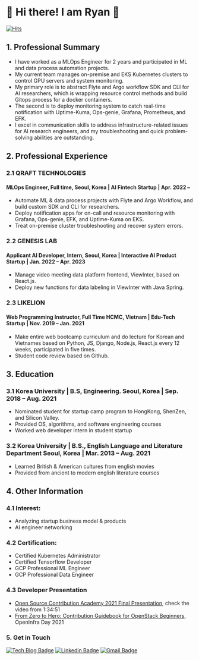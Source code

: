 # 🤖  Hi there! I am Ryan 🐯

[![Hits](https://hits.seeyoufarm.com/api/count/incr/badge.svg?url=https%3A%2F%2Fgithub.com%2FRyanKor&count_bg=%2376FB11&title_bg=%23198BD7&icon=github.svg&icon_color=%23000000&title=Visitors&edge_flat=false)](https://hits.seeyoufarm.com)

## 1. Professional Summary

- I have worked as a MLOps Engineer for 2 years and participated in ML and data process automation projects.
- My current team manages on-premise and EKS Kubernetes clusters to control GPU servers and system monitoring.
- My primary role is to abstract Flyte and Argo workflow SDK and CLI for AI researchers, which is wrapping resource
control methods and build Gitops process for a docker containers.
- The second is to deploy monitoring system to catch real-time notification with Uptime-Kuma, Ops-genie, Grafana,
Prometheus, and EFK.
- I excel in communication skills to address infrastructure-related issues for AI research engineers, and my
troubleshooting and quick problem-solving abilities are outstanding.


## 2. Professional Experience

### 2.1 QRAFT TECHNOLOGIES
#### MLOps Engineer, Full time, Seoul, Korea | AI Fintech Startup | Apr. 2022 – 
- Automate ML & data process projects with Flyte and Argo Workflow, and build custom SDK and CLI for researchers.
- Deploy notification apps for on-call and resource monitoring with Grafana, Ops-genie, EFK, and Uptime-Kuma on EKS.
- Treat on-premise cluster troubleshooting and recover system errors.

### 2.2 GENESIS LAB
#### Applicant AI Developer, Intern, Seoul, Korea | Interactive AI Product Startup | Jan. 2022 – Apr. 2023
- Manage video meeting data platform frontend, ViewInter, based on React.js.
- Deploy new functions for data labeling in ViewInter with Java Spring.

### 2.3 LIKELION
#### Web Programming Instructor, Full Time HCMC, Vietnam | Edu-Tech Startup | Nov. 2019 – Jan. 2021
- Make entire web bootcamp curriculum and do lecture for Korean and Vietnames based on Python, JS, Django,
Node.js, React.js every 12 weeks, participated in five times.
- Student code review based on Github.


## 3. Education

### 3.1 Korea University | B.S, Engineering. Seoul, Korea | Sep. 2018 – Aug. 2021
- Nominated student for startup camp program to HongKong, ShenZen, and Silicon Valley.
- Provided OS, algorithms, and software engineering courses
- Worked web developer intern in student startup

### 3.2 Korea University | B.S., English Language and Literature Department Seoul, Korea | Mar. 2013 – Aug. 2021
- Learned British & American cultures from english movies
- Provided from ancient to modern english literature courses


## 4. Other Information

### 4.1 Interest:
- Analyzing startup business model & products
- AI engineer networking
### 4.2 Certification:
- Certified Kubernetes Administrator
- Certified Tensorflow Developer
- GCP Professional ML Engineer
- GCP Professional Data Engineer
### 4.3 Developer Presentation
- [Open Source Contribution Academy 2021 Final Presentation](https://www.youtube.com/watch?v=BkwRXD8TzOI), check the video from 1:34:51
- [From Zero to Hero: Contribution Guidebook for OpenStack Beginners](https://drive.google.com/file/d/1mMiv5OrCChglPtHR7247imZ0f91uQg-4/view), OpenInfra Day 2021

### 5. Get in Touch

[![Tech Blog Badge](http://img.shields.io/badge/Medium-000000?style=flat-square&logo=medium&link=https://zzsza.github.io/)](https://medium.com/@equus3144) [![Linkedin Badge](https://img.shields.io/badge/-LinkedIn-blue?style=flat-square&logo=Linkedin&logoColor=white&link=https://www.linkedin.com/in/seung-tae-kim-3bb15715b)](https://www.linkedin.com/in/seung-tae-kim-3bb15715b) [![Gmail Badge](https://img.shields.io/badge/Gmail-d14836?style=flat-square&logo=Gmail&logoColor=white&link=mailto:equus3144@gmail.com)](mailto:equus3144@gmail.com)
